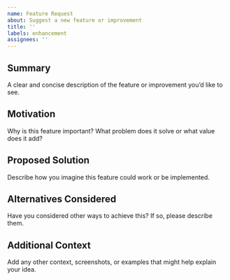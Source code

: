 ```yaml
---
name: Feature Request
about: Suggest a new feature or improvement
title: ''
labels: enhancement
assignees: ''
---
```


## Summary
A clear and concise description of the feature or improvement you’d like to see.

## Motivation
Why is this feature important? What problem does it solve or what value does it add?

## Proposed Solution
Describe how you imagine this feature could work or be implemented.

## Alternatives Considered
Have you considered other ways to achieve this? If so, please describe them.

## Additional Context
Add any other context, screenshots, or examples that might help explain your idea.
